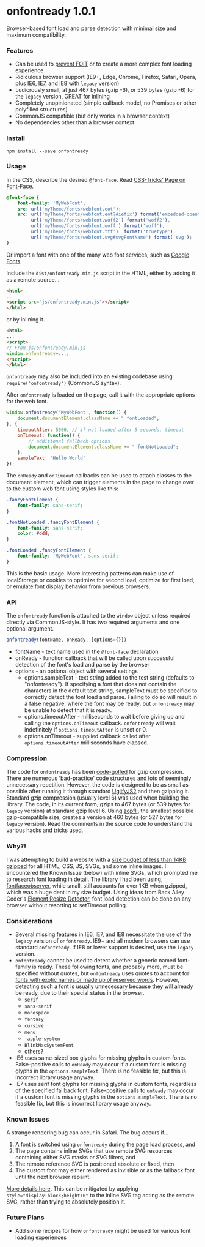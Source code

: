 # onfontready 1.0.1
Browser-based font load and parse detection with minimal size and maximum compatibility.


### Features
* Can be used to [prevent FOIT](https://www.filamentgroup.com/lab/font-events.html) or to create a more complex font loading experience
* Ridiculous browser support (IE9+, Edge, Chrome, Firefox, Safari, Opera, plus IE6, IE7, and IE8 with `legacy` version)
* Ludicrously small, at just 467 bytes (gzip -6), or 539 bytes (gzip -6) for the `legacy` version, GREAT for inlining
* Completely unopinionated (simple callback model, no Promises or other polyfilled structures)
* CommonJS compatible (but only works in a browser context)
* No dependencies other than a browser context


### Install

```
npm install --save onfontready
```


### Usage

In the CSS, describe the desired `@font-face`. Read [CSS-Tricks' Page on Font-Face](https://css-tricks.com/snippets/css/using-font-face/).

```css
@font-face {
    font-family: 'MyWebFont';
    src: url('myTheme/fonts/webfont.eot');
    src: url('myTheme/fonts/webfont.eot?#iefix') format('embedded-opentype'),
         url('myTheme/fonts/webfont.woff2') format('woff2'),
         url('myTheme/fonts/webfont.woff') format('woff'),
         url('myTheme/fonts/webfont.ttf')  format('truetype'),
         url('myTheme/fonts/webfont.svg#svgFontName') format('svg');
}
```

Or import a font with one of the many web font services, such as [Google Fonts](https://www.google.com/fonts).

Include the `dist/onfontready.min.js` script in the HTML, either by adding it as a remote source...

```html
<html>
...
<script src="js/onfontready.min.js"></script>
</html>
```

or by inlining it.

```html
<html>
...
<script>
// From js/onfontready.min.js
window.onfontready=...;
</script>
</html>
```

`onfontready` may also be included into an existing codebase using `require('onfontready')` (CommonJS syntax).

After `onfontready` is loaded on the page, call it with the appropriate options for the web font.

```javascript
window.onfontready('MyWebFont', function() {
    document.documentElement.className += " fontLoaded";
}, {
    timeoutAfter: 5000, // if not loaded after 5 seconds, timeout
    onTimeout: function() {
        // additional fallback options
        document.documentElement.className += " fontNotLoaded";
    },
    sampleText: 'Hello World'
});
```

The `onReady` and `onTimeout` callbacks can be used to attach classes to the document element, which can trigger elements in the page to change over to the custom web font using styles like this:

```css
.fancyFontElement {
    font-family: sans-serif;
}

.fontNotLoaded .fancyFontElement {
    font-family: sans-serif;
    color: #ddd;
}

.fontLoaded .fancyFontElement {
    font-family: 'MyWebFont', sans-serif;
}
```

This is the basic usage. More interesting patterns can make use of localStorage or cookies to optimize for second load, optimize for first load, or emulate font display behavior from previous browsers.


### API

The `onfontready` function is attached to the `window` object unless required directly via CommonJS-style. It has two required arguments and one optional argument.

```javascript
onfontready(fontName, onReady, [options={}])
```

* fontName - text name used in the `@font-face` declaration
* onReady - function callback that will be called upon successful detection of the font's load and parse by the browser
* options - an optional object with several settings
  - options.sampleText - text string added to the test string (defaults to "onfontready"). If specifying a font that does not contain the characters in the default text string, sampleText must be specified to correctly detect the font load and parse. Failing to do so will result in a false negative, where the font may be ready, but `onfontready` may be unable to detect that it is ready.
  - options.timeoutAfter - milliseconds to wait before giving up and calling the `options.onTimeout` callback. `onfontready` will wait indefinitely if `options.timeoutAfter` is unset or 0.
  - options.onTimeout - supplied callback called after `options.timeoutAfter` milliseconds have elapsed.


### Compression
The code for `onfontready` has been [code-golfed](https://en.wikipedia.org/wiki/Code_golf) for gzip compression. There are numerous 'bad-practice' code structures and lots of seemingly unnecessary repetition. However, the code is designed to be as small as possible after running it through standard [UglifyJS2](https://github.com/mishoo/UglifyJS2) and then gzipping it. Standard gzip compression (usually level 6) was used when building the library. The code, in its current form, gzips to 467 bytes (or 539 bytes for `legacy` version) at standard gzip level 6. Using [zopfli](https://en.wikipedia.org/wiki/Zopfli), the smallest possible gzip-compatible size, creates a version at 460 bytes (or 527 bytes for `legacy` version). Read the comments in the source code to understand the various hacks and tricks used.


### Why?!
I was attempting to build a website with a [size budget of less than 14KB gzipped](https://www.filamentgroup.com/lab/performance-rwd.html) for all HTML, CSS, JS, SVGs, and some inline images. I encountered the Known Issue (below) with inline SVGs, which prompted me to research font loading in detail. The library I had been using, [fontfaceobserver](https://github.com/bramstein/fontfaceobserver), while small, still accounts for over 1KB when gzipped, which was a huge dent in my size budget. Using ideas from Back Alley Coder's [Element Resize Detector](http://www.backalleycoder.com/2013/03/18/cross-browser-event-based-element-resize-detection/), font load detection can be done on any browser without resorting to setTimeout polling.


### Considerations
* Several missing features in IE6, IE7, and IE8 necessitate the use of the `legacy` version of `onfontready`. IE9+ and all modern browsers can use standard `onfontready`. If IE8 or lower support is desired, use the `legacy` version.
* `onfontready` cannot be used to detect whether a generic named font-family is ready. These following fonts, and probably more, must be specified without quotes, but `onfontready` uses quotes to account for [fonts with exotic names or made up of reserved words](https://mathiasbynens.be/notes/unquoted-font-family). However, detecting such a font is usually unnecessary because they will already be ready, due to their special status in the browser.
  * `serif`
  * `sans-serif`
  * `monospace`
  * `fantasy`
  * `cursive`
  * `menu`
  * `-apple-system`
  * `BlinkMacSystemFont`
  * others?
* IE6 uses same-sized box glyphs for missing glyphs in custom fonts. False-positive calls to `onReady` may occur if a custom font is missing glyphs in the `options.sampleText`. There is no feasible fix, but this is incorrect library usage anyway.
* IE7 uses serif font glyphs for missing glyphs in custom fonts, regardless of the specified fallback font. False-positive calls to `onReady` may occur if a custom font is missing glyphs in the `options.sampleText`. There is no feasible fix, but this is incorrect library usage anyway.


### Known Issues

A strange rendering bug can occur in Safari. The bug occurs if...

1. A font is switched using `onfontready` during the page load process, and
2. The page contains inline SVGs that use remote SVG resources containing either SVG masks or SVG filters, and
3. The remote reference SVG is positioned absolute or fixed, then
4. The custom font may either rendered as invisible or as the fallback font until the next browser repaint.

[More details here](https://github.com/bramstein/fontfaceobserver/issues/35). This can be mitigated by applying `style="display:block;height:0"` to the inline SVG tag acting as the remote SVG, rather than trying to absolutely position it.


### Future Plans
* Add some recipes for how `onfontready` might be used for various font loading experiences
